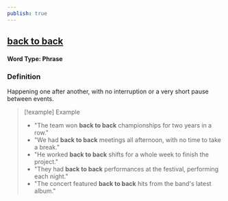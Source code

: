 ```yaml
---
publish: true
---
```

## [back to back](https://dictionary.cambridge.org/dictionary/english/back-to-back)
#### Word Type: Phrase
### Definition
Happening one after another, with no interruption or a very short pause between events.

> [!example] Example
> 
> - "The team won **back to back** championships for two years in a row."
> - "We had **back to back** meetings all afternoon, with no time to take a break."
> - "He worked **back to back** shifts for a whole week to finish the project."
> - "They had **back to back** performances at the festival, performing each night."
> - "The concert featured **back to back** hits from the band's latest album."
